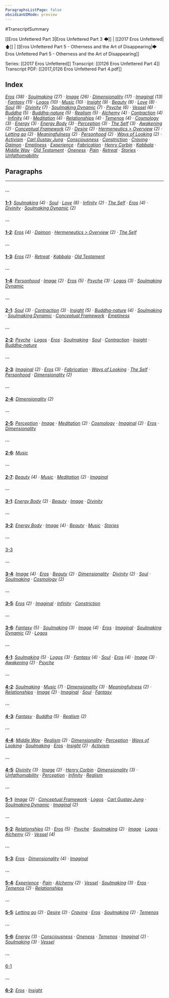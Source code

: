 ```yaml
---
ParagraphsListPage: false
obsidianUIMode: preview
---
```

#TranscriptSummary

[[Eros Unfettered Part 3|Eros Unfettered Part 3 🡄]] | [[2017 Eros Unfettered|🡅]] | [[Eros Unfettered Part 5 - Otherness and the Art of Disappearing|🡆 Eros Unfettered Part 5 - Otherness and the Art of Disappearing]]

Series: [[2017 Eros Unfettered]]
Transcript: [[0126 Eros Unfettered Part 4]]
Transcript PDF: [[2017_0126 Eros Unfettered Part 4.pdf]]

## Index
<span class="counts">_<a data-href="Eros" href="Eros" class="internal-link" target="_blank" rel="noopener">Eros</a> (38) · <a data-href="Soulmaking" href="Soulmaking" class="internal-link" target="_blank" rel="noopener">Soulmaking</a> (27) · <a data-href="Image" href="Image" class="internal-link" target="_blank" rel="noopener">Image</a> (26) · <a data-href="Dimensionality" href="Dimensionality" class="internal-link" target="_blank" rel="noopener">Dimensionality</a> (17) · <a data-href="Imaginal" href="Imaginal" class="internal-link" target="_blank" rel="noopener">Imaginal</a> (13) · <a data-href="Fantasy" href="Fantasy" class="internal-link" target="_blank" rel="noopener">Fantasy</a> (11) · <a data-href="Logos" href="Logos" class="internal-link" target="_blank" rel="noopener">Logos</a> (10) · <a data-href="Music" href="Music" class="internal-link" target="_blank" rel="noopener">Music</a> (10) · <a data-href="Insight" href="Insight" class="internal-link" target="_blank" rel="noopener">Insight</a> (9) · <a data-href="Beauty" href="Beauty" class="internal-link" target="_blank" rel="noopener">Beauty</a> (8) · <a data-href="Love" href="Love" class="internal-link" target="_blank" rel="noopener">Love</a> (8) · <a data-href="Soul" href="Soul" class="internal-link" target="_blank" rel="noopener">Soul</a> (8) · <a data-href="Divinity" href="Divinity" class="internal-link" target="_blank" rel="noopener">Divinity</a> (7) · <a data-href="Soulmaking Dynamic" href="Soulmaking+Dynamic" class="internal-link" target="_blank" rel="noopener">Soulmaking Dynamic</a> (7) · <a data-href="Psyche" href="Psyche" class="internal-link" target="_blank" rel="noopener">Psyche</a> (6) · <a data-href="Vessel" href="Vessel" class="internal-link" target="_blank" rel="noopener">Vessel</a> (6) · <a data-href="Buddha" href="Buddha" class="internal-link" target="_blank" rel="noopener">Buddha</a> (5) · <a data-href="Buddha-nature" href="Buddha-nature" class="internal-link" target="_blank" rel="noopener">Buddha-nature</a> (5) · <a data-href="Realism" href="Realism" class="internal-link" target="_blank" rel="noopener">Realism</a> (5) · <a data-href="Alchemy" href="Alchemy" class="internal-link" target="_blank" rel="noopener">Alchemy</a> (4) · <a data-href="Contraction" href="Contraction" class="internal-link" target="_blank" rel="noopener">Contraction</a> (4) · <a data-href="Infinity" href="Infinity" class="internal-link" target="_blank" rel="noopener">Infinity</a> (4) · <a data-href="Meditation" href="Meditation" class="internal-link" target="_blank" rel="noopener">Meditation</a> (4) · <a data-href="Relationships" href="Relationships" class="internal-link" target="_blank" rel="noopener">Relationships</a> (4) · <a data-href="Temenos" href="Temenos" class="internal-link" target="_blank" rel="noopener">Temenos</a> (4) · <a data-href="Cosmology" href="Cosmology" class="internal-link" target="_blank" rel="noopener">Cosmology</a> (3) · <a data-href="Energy" href="Energy" class="internal-link" target="_blank" rel="noopener">Energy</a> (3) · <a data-href="Energy Body" href="Energy+Body" class="internal-link" target="_blank" rel="noopener">Energy Body</a> (3) · <a data-href="Perception" href="Perception" class="internal-link" target="_blank" rel="noopener">Perception</a> (3) · <a data-href="The Self" href="The+Self" class="internal-link" target="_blank" rel="noopener">The Self</a> (3) · <a data-href="Awakening" href="Awakening" class="internal-link" target="_blank" rel="noopener">Awakening</a> (2) · <a data-href="Conceptual Framework" href="Conceptual+Framework" class="internal-link" target="_blank" rel="noopener">Conceptual Framework</a> (2) · <a data-href="Desire" href="Desire" class="internal-link" target="_blank" rel="noopener">Desire</a> (2) · <a data-href="Hermeneutics#Overview" href="Hermeneutics#Overview" class="internal-link" target="_blank" rel="noopener">Hermeneutics &gt; Overview</a> (2) · <a data-href="Letting go" href="Letting+go" class="internal-link" target="_blank" rel="noopener">Letting go</a> (2) · <a data-href="Meaningfulness" href="Meaningfulness" class="internal-link" target="_blank" rel="noopener">Meaningfulness</a> (2) · <a data-href="Personhood" href="Personhood" class="internal-link" target="_blank" rel="noopener">Personhood</a> (2) · <a data-href="Ways of Looking" href="Ways+of+Looking" class="internal-link" target="_blank" rel="noopener">Ways of Looking</a> (2) · <a data-href="Activism" href="Activism" class="internal-link" target="_blank" rel="noopener">Activism</a> · <a data-href="Carl Gustav Jung" href="Carl+Gustav+Jung" class="internal-link" target="_blank" rel="noopener">Carl Gustav Jung</a> · <a data-href="Consciousness" href="Consciousness" class="internal-link" target="_blank" rel="noopener">Consciousness</a> · <a data-href="Constriction" href="Constriction" class="internal-link" target="_blank" rel="noopener">Constriction</a> · <a data-href="Craving" href="Craving" class="internal-link" target="_blank" rel="noopener">Craving</a> · <a data-href="Daimon" href="Daimon" class="internal-link" target="_blank" rel="noopener">Daimon</a> · <a data-href="Emptiness" href="Emptiness" class="internal-link" target="_blank" rel="noopener">Emptiness</a> · <a data-href="Experience" href="Experience" class="internal-link" target="_blank" rel="noopener">Experience</a> · <a data-href="Fabrication" href="Fabrication" class="internal-link" target="_blank" rel="noopener">Fabrication</a> · <a data-href="Henry Corbin" href="Henry+Corbin" class="internal-link" target="_blank" rel="noopener">Henry Corbin</a> · <a data-href="Kabbala" href="Kabbala" class="internal-link" target="_blank" rel="noopener">Kabbala</a> · <a data-href="Middle Way" href="Middle+Way" class="internal-link" target="_blank" rel="noopener">Middle Way</a> · <a data-href="Old Testament" href="Old+Testament" class="internal-link" target="_blank" rel="noopener">Old Testament</a> · <a data-href="Oneness" href="Oneness" class="internal-link" target="_blank" rel="noopener">Oneness</a> · <a data-href="Pain" href="Pain" class="internal-link" target="_blank" rel="noopener">Pain</a> · <a data-href="Retreat" href="Retreat" class="internal-link" target="_blank" rel="noopener">Retreat</a> · <a data-href="Stories" href="Stories" class="internal-link" target="_blank" rel="noopener">Stories</a> · <a data-href="Unfathomability" href="Unfathomability" class="internal-link" target="_blank" rel="noopener">Unfathomability</a>_</span>
<br/>

## Paragraphs
---
##### ...
<span class="counts">**<a data-href="0126 Eros Unfettered Part 4#^1-1" href="0126+Eros+Unfettered+Part+4#^1-1" class="internal-link" target="_blank" rel="noopener">1-1</a>**: _<a data-href="Soulmaking" href="Soulmaking" class="internal-link" target="_blank" rel="noopener">Soulmaking</a> (4) · <a data-href="Soul" href="Soul" class="internal-link" target="_blank" rel="noopener">Soul</a> · <a data-href="Love" href="Love" class="internal-link" target="_blank" rel="noopener">Love</a> (8) · <a data-href="Infinity" href="Infinity" class="internal-link" target="_blank" rel="noopener">Infinity</a> (2) · <a data-href="The Self" href="The+Self" class="internal-link" target="_blank" rel="noopener">The Self</a> · <a data-href="Eros" href="Eros" class="internal-link" target="_blank" rel="noopener">Eros</a> (4) · <a data-href="Divinity" href="Divinity" class="internal-link" target="_blank" rel="noopener">Divinity</a> · <a data-href="Soulmaking Dynamic" href="Soulmaking+Dynamic" class="internal-link" target="_blank" rel="noopener">Soulmaking Dynamic</a> (2)_</span>

##### ...
<span class="counts">**<a data-href="0126 Eros Unfettered Part 4#^1-2" href="0126+Eros+Unfettered+Part+4#^1-2" class="internal-link" target="_blank" rel="noopener">1-2</a>**: _<a data-href="Eros" href="Eros" class="internal-link" target="_blank" rel="noopener">Eros</a> (4) · <a data-href="Daimon" href="Daimon" class="internal-link" target="_blank" rel="noopener">Daimon</a> · <a data-href="Hermeneutics#Overview" href="Hermeneutics#Overview" class="internal-link" target="_blank" rel="noopener">Hermeneutics &gt; Overview</a> (2) · <a data-href="The Self" href="The+Self" class="internal-link" target="_blank" rel="noopener">The Self</a>_</span>

##### ...
<span class="counts">**<a data-href="0126 Eros Unfettered Part 4#^1-3" href="0126+Eros+Unfettered+Part+4#^1-3" class="internal-link" target="_blank" rel="noopener">1-3</a>**: _<a data-href="Eros" href="Eros" class="internal-link" target="_blank" rel="noopener">Eros</a> (2) · <a data-href="Retreat" href="Retreat" class="internal-link" target="_blank" rel="noopener">Retreat</a> · <a data-href="Kabbala" href="Kabbala" class="internal-link" target="_blank" rel="noopener">Kabbala</a> · <a data-href="Old Testament" href="Old+Testament" class="internal-link" target="_blank" rel="noopener">Old Testament</a>_</span>

##### ...
<span class="counts">**<a data-href="0126 Eros Unfettered Part 4#^1-4" href="0126+Eros+Unfettered+Part+4#^1-4" class="internal-link" target="_blank" rel="noopener">1-4</a>**: _<a data-href="Personhood" href="Personhood" class="internal-link" target="_blank" rel="noopener">Personhood</a> · <a data-href="Image" href="Image" class="internal-link" target="_blank" rel="noopener">Image</a> (2) · <a data-href="Eros" href="Eros" class="internal-link" target="_blank" rel="noopener">Eros</a> (5) · <a data-href="Psyche" href="Psyche" class="internal-link" target="_blank" rel="noopener">Psyche</a> (3) · <a data-href="Logos" href="Logos" class="internal-link" target="_blank" rel="noopener">Logos</a> (3) · <a data-href="Soulmaking Dynamic" href="Soulmaking+Dynamic" class="internal-link" target="_blank" rel="noopener">Soulmaking Dynamic</a>_</span>

##### ...
<span class="counts">**<a data-href="0126 Eros Unfettered Part 4#^2-1" href="0126+Eros+Unfettered+Part+4#^2-1" class="internal-link" target="_blank" rel="noopener">2-1</a>**: _<a data-href="Soul" href="Soul" class="internal-link" target="_blank" rel="noopener">Soul</a> (3) · <a data-href="Contraction" href="Contraction" class="internal-link" target="_blank" rel="noopener">Contraction</a> (3) · <a data-href="Insight" href="Insight" class="internal-link" target="_blank" rel="noopener">Insight</a> (5) · <a data-href="Buddha-nature" href="Buddha-nature" class="internal-link" target="_blank" rel="noopener">Buddha-nature</a> (4) · <a data-href="Soulmaking" href="Soulmaking" class="internal-link" target="_blank" rel="noopener">Soulmaking</a> · <a data-href="Soulmaking Dynamic" href="Soulmaking+Dynamic" class="internal-link" target="_blank" rel="noopener">Soulmaking Dynamic</a> · <a data-href="Conceptual Framework" href="Conceptual+Framework" class="internal-link" target="_blank" rel="noopener">Conceptual Framework</a> · <a data-href="Emptiness" href="Emptiness" class="internal-link" target="_blank" rel="noopener">Emptiness</a>_</span>

##### ...
<span class="counts">**<a data-href="0126 Eros Unfettered Part 4#^2-2" href="0126+Eros+Unfettered+Part+4#^2-2" class="internal-link" target="_blank" rel="noopener">2-2</a>**: _<a data-href="Psyche" href="Psyche" class="internal-link" target="_blank" rel="noopener">Psyche</a> · <a data-href="Logos" href="Logos" class="internal-link" target="_blank" rel="noopener">Logos</a> · <a data-href="Eros" href="Eros" class="internal-link" target="_blank" rel="noopener">Eros</a> · <a data-href="Soulmaking" href="Soulmaking" class="internal-link" target="_blank" rel="noopener">Soulmaking</a> · <a data-href="Soul" href="Soul" class="internal-link" target="_blank" rel="noopener">Soul</a> · <a data-href="Contraction" href="Contraction" class="internal-link" target="_blank" rel="noopener">Contraction</a> · <a data-href="Insight" href="Insight" class="internal-link" target="_blank" rel="noopener">Insight</a> · <a data-href="Buddha-nature" href="Buddha-nature" class="internal-link" target="_blank" rel="noopener">Buddha-nature</a>_</span>

##### ...
<span class="counts">**<a data-href="0126 Eros Unfettered Part 4#^2-3" href="0126+Eros+Unfettered+Part+4#^2-3" class="internal-link" target="_blank" rel="noopener">2-3</a>**: _<a data-href="Imaginal" href="Imaginal" class="internal-link" target="_blank" rel="noopener">Imaginal</a> (2) · <a data-href="Eros" href="Eros" class="internal-link" target="_blank" rel="noopener">Eros</a> (3) · <a data-href="Fabrication" href="Fabrication" class="internal-link" target="_blank" rel="noopener">Fabrication</a> · <a data-href="Ways of Looking" href="Ways+of+Looking" class="internal-link" target="_blank" rel="noopener">Ways of Looking</a> · <a data-href="The Self" href="The+Self" class="internal-link" target="_blank" rel="noopener">The Self</a> · <a data-href="Personhood" href="Personhood" class="internal-link" target="_blank" rel="noopener">Personhood</a> · <a data-href="Dimensionality" href="Dimensionality" class="internal-link" target="_blank" rel="noopener">Dimensionality</a> (2)_</span>

##### ...
<span class="counts">**<a data-href="0126 Eros Unfettered Part 4#^2-4" href="0126+Eros+Unfettered+Part+4#^2-4" class="internal-link" target="_blank" rel="noopener">2-4</a>**: _<a data-href="Dimensionality" href="Dimensionality" class="internal-link" target="_blank" rel="noopener">Dimensionality</a> (2)_</span>

##### ...
<span class="counts">**<a data-href="0126 Eros Unfettered Part 4#^2-5" href="0126+Eros+Unfettered+Part+4#^2-5" class="internal-link" target="_blank" rel="noopener">2-5</a>**: _<a data-href="Perception" href="Perception" class="internal-link" target="_blank" rel="noopener">Perception</a> · <a data-href="Image" href="Image" class="internal-link" target="_blank" rel="noopener">Image</a> · <a data-href="Meditation" href="Meditation" class="internal-link" target="_blank" rel="noopener">Meditation</a> (2) · <a data-href="Cosmology" href="Cosmology" class="internal-link" target="_blank" rel="noopener">Cosmology</a> · <a data-href="Imaginal" href="Imaginal" class="internal-link" target="_blank" rel="noopener">Imaginal</a> (2) · <a data-href="Eros" href="Eros" class="internal-link" target="_blank" rel="noopener">Eros</a> · <a data-href="Dimensionality" href="Dimensionality" class="internal-link" target="_blank" rel="noopener">Dimensionality</a>_</span>

##### ...
<span class="counts">**<a data-href="0126 Eros Unfettered Part 4#^2-6" href="0126+Eros+Unfettered+Part+4#^2-6" class="internal-link" target="_blank" rel="noopener">2-6</a>**: _<a data-href="Music" href="Music" class="internal-link" target="_blank" rel="noopener">Music</a>_</span>

##### ...
<span class="counts">**<a data-href="0126 Eros Unfettered Part 4#^2-7" href="0126+Eros+Unfettered+Part+4#^2-7" class="internal-link" target="_blank" rel="noopener">2-7</a>**: _<a data-href="Beauty" href="Beauty" class="internal-link" target="_blank" rel="noopener">Beauty</a> (4) · <a data-href="Music" href="Music" class="internal-link" target="_blank" rel="noopener">Music</a> · <a data-href="Meditation" href="Meditation" class="internal-link" target="_blank" rel="noopener">Meditation</a> (2) · <a data-href="Imaginal" href="Imaginal" class="internal-link" target="_blank" rel="noopener">Imaginal</a>_</span>

##### ...
<span class="counts">**<a data-href="0126 Eros Unfettered Part 4#^3-1" href="0126+Eros+Unfettered+Part+4#^3-1" class="internal-link" target="_blank" rel="noopener">3-1</a>**: _<a data-href="Energy Body" href="Energy+Body" class="internal-link" target="_blank" rel="noopener">Energy Body</a> (2) · <a data-href="Beauty" href="Beauty" class="internal-link" target="_blank" rel="noopener">Beauty</a> · <a data-href="Image" href="Image" class="internal-link" target="_blank" rel="noopener">Image</a> · <a data-href="Divinity" href="Divinity" class="internal-link" target="_blank" rel="noopener">Divinity</a>_</span>

##### ...
<span class="counts">**<a data-href="0126 Eros Unfettered Part 4#^3-2" href="0126+Eros+Unfettered+Part+4#^3-2" class="internal-link" target="_blank" rel="noopener">3-2</a>**: _<a data-href="Energy Body" href="Energy+Body" class="internal-link" target="_blank" rel="noopener">Energy Body</a> · <a data-href="Image" href="Image" class="internal-link" target="_blank" rel="noopener">Image</a> (4) · <a data-href="Beauty" href="Beauty" class="internal-link" target="_blank" rel="noopener">Beauty</a> · <a data-href="Music" href="Music" class="internal-link" target="_blank" rel="noopener">Music</a> · <a data-href="Stories" href="Stories" class="internal-link" target="_blank" rel="noopener">Stories</a>_</span>

##### ...
<span class="counts"><a data-href="0126 Eros Unfettered Part 4#^3-3" href="0126+Eros+Unfettered+Part+4#^3-3" class="internal-link" target="_blank" rel="noopener">3-3</a></span>

##### ...
<span class="counts">**<a data-href="0126 Eros Unfettered Part 4#^3-4" href="0126+Eros+Unfettered+Part+4#^3-4" class="internal-link" target="_blank" rel="noopener">3-4</a>**: _<a data-href="Image" href="Image" class="internal-link" target="_blank" rel="noopener">Image</a> (4) · <a data-href="Eros" href="Eros" class="internal-link" target="_blank" rel="noopener">Eros</a> · <a data-href="Beauty" href="Beauty" class="internal-link" target="_blank" rel="noopener">Beauty</a> (2) · <a data-href="Dimensionality" href="Dimensionality" class="internal-link" target="_blank" rel="noopener">Dimensionality</a> · <a data-href="Divinity" href="Divinity" class="internal-link" target="_blank" rel="noopener">Divinity</a> (2) · <a data-href="Soul" href="Soul" class="internal-link" target="_blank" rel="noopener">Soul</a> · <a data-href="Soulmaking" href="Soulmaking" class="internal-link" target="_blank" rel="noopener">Soulmaking</a> · <a data-href="Cosmology" href="Cosmology" class="internal-link" target="_blank" rel="noopener">Cosmology</a> (2)_</span>

##### ...
<span class="counts">**<a data-href="0126 Eros Unfettered Part 4#^3-5" href="0126+Eros+Unfettered+Part+4#^3-5" class="internal-link" target="_blank" rel="noopener">3-5</a>**: _<a data-href="Eros" href="Eros" class="internal-link" target="_blank" rel="noopener">Eros</a> (2) · <a data-href="Imaginal" href="Imaginal" class="internal-link" target="_blank" rel="noopener">Imaginal</a> · <a data-href="Infinity" href="Infinity" class="internal-link" target="_blank" rel="noopener">Infinity</a> · <a data-href="Constriction" href="Constriction" class="internal-link" target="_blank" rel="noopener">Constriction</a>_</span>

##### ...
<span class="counts">**<a data-href="0126 Eros Unfettered Part 4#^3-6" href="0126+Eros+Unfettered+Part+4#^3-6" class="internal-link" target="_blank" rel="noopener">3-6</a>**: _<a data-href="Fantasy" href="Fantasy" class="internal-link" target="_blank" rel="noopener">Fantasy</a> (5) · <a data-href="Soulmaking" href="Soulmaking" class="internal-link" target="_blank" rel="noopener">Soulmaking</a> (3) · <a data-href="Image" href="Image" class="internal-link" target="_blank" rel="noopener">Image</a> (4) · <a data-href="Eros" href="Eros" class="internal-link" target="_blank" rel="noopener">Eros</a> · <a data-href="Imaginal" href="Imaginal" class="internal-link" target="_blank" rel="noopener">Imaginal</a> · <a data-href="Soulmaking Dynamic" href="Soulmaking+Dynamic" class="internal-link" target="_blank" rel="noopener">Soulmaking Dynamic</a> (2) · <a data-href="Logos" href="Logos" class="internal-link" target="_blank" rel="noopener">Logos</a>_</span>

##### ...
<span class="counts">**<a data-href="0126 Eros Unfettered Part 4#^4-1" href="0126+Eros+Unfettered+Part+4#^4-1" class="internal-link" target="_blank" rel="noopener">4-1</a>**: _<a data-href="Soulmaking" href="Soulmaking" class="internal-link" target="_blank" rel="noopener">Soulmaking</a> (5) · <a data-href="Logos" href="Logos" class="internal-link" target="_blank" rel="noopener">Logos</a> (3) · <a data-href="Fantasy" href="Fantasy" class="internal-link" target="_blank" rel="noopener">Fantasy</a> (4) · <a data-href="Soul" href="Soul" class="internal-link" target="_blank" rel="noopener">Soul</a> · <a data-href="Eros" href="Eros" class="internal-link" target="_blank" rel="noopener">Eros</a> (4) · <a data-href="Image" href="Image" class="internal-link" target="_blank" rel="noopener">Image</a> (3) · <a data-href="Awakening" href="Awakening" class="internal-link" target="_blank" rel="noopener">Awakening</a> (2) · <a data-href="Psyche" href="Psyche" class="internal-link" target="_blank" rel="noopener">Psyche</a>_</span>

##### ...
<span class="counts">**<a data-href="0126 Eros Unfettered Part 4#^4-2" href="0126+Eros+Unfettered+Part+4#^4-2" class="internal-link" target="_blank" rel="noopener">4-2</a>**: _<a data-href="Soulmaking" href="Soulmaking" class="internal-link" target="_blank" rel="noopener">Soulmaking</a> · <a data-href="Music" href="Music" class="internal-link" target="_blank" rel="noopener">Music</a> (7) · <a data-href="Dimensionality" href="Dimensionality" class="internal-link" target="_blank" rel="noopener">Dimensionality</a> (3) · <a data-href="Meaningfulness" href="Meaningfulness" class="internal-link" target="_blank" rel="noopener">Meaningfulness</a> (2) · <a data-href="Relationships" href="Relationships" class="internal-link" target="_blank" rel="noopener">Relationships</a> · <a data-href="Image" href="Image" class="internal-link" target="_blank" rel="noopener">Image</a> (2) · <a data-href="Imaginal" href="Imaginal" class="internal-link" target="_blank" rel="noopener">Imaginal</a> · <a data-href="Soul" href="Soul" class="internal-link" target="_blank" rel="noopener">Soul</a> · <a data-href="Fantasy" href="Fantasy" class="internal-link" target="_blank" rel="noopener">Fantasy</a>_</span>

##### ...
<span class="counts">**<a data-href="0126 Eros Unfettered Part 4#^4-3" href="0126+Eros+Unfettered+Part+4#^4-3" class="internal-link" target="_blank" rel="noopener">4-3</a>**: _<a data-href="Fantasy" href="Fantasy" class="internal-link" target="_blank" rel="noopener">Fantasy</a> · <a data-href="Buddha" href="Buddha" class="internal-link" target="_blank" rel="noopener">Buddha</a> (5) · <a data-href="Realism" href="Realism" class="internal-link" target="_blank" rel="noopener">Realism</a> (2)_</span>

##### ...
<span class="counts">**<a data-href="0126 Eros Unfettered Part 4#^4-4" href="0126+Eros+Unfettered+Part+4#^4-4" class="internal-link" target="_blank" rel="noopener">4-4</a>**: _<a data-href="Middle Way" href="Middle+Way" class="internal-link" target="_blank" rel="noopener">Middle Way</a> · <a data-href="Realism" href="Realism" class="internal-link" target="_blank" rel="noopener">Realism</a> (2) · <a data-href="Dimensionality" href="Dimensionality" class="internal-link" target="_blank" rel="noopener">Dimensionality</a> · <a data-href="Perception" href="Perception" class="internal-link" target="_blank" rel="noopener">Perception</a> · <a data-href="Ways of Looking" href="Ways+of+Looking" class="internal-link" target="_blank" rel="noopener">Ways of Looking</a> · <a data-href="Soulmaking" href="Soulmaking" class="internal-link" target="_blank" rel="noopener">Soulmaking</a> · <a data-href="Eros" href="Eros" class="internal-link" target="_blank" rel="noopener">Eros</a> · <a data-href="Insight" href="Insight" class="internal-link" target="_blank" rel="noopener">Insight</a> (2) · <a data-href="Activism" href="Activism" class="internal-link" target="_blank" rel="noopener">Activism</a>_</span>

##### ...
<span class="counts">**<a data-href="0126 Eros Unfettered Part 4#^4-5" href="0126+Eros+Unfettered+Part+4#^4-5" class="internal-link" target="_blank" rel="noopener">4-5</a>**: _<a data-href="Divinity" href="Divinity" class="internal-link" target="_blank" rel="noopener">Divinity</a> (3) · <a data-href="Image" href="Image" class="internal-link" target="_blank" rel="noopener">Image</a> (2) · <a data-href="Henry Corbin" href="Henry+Corbin" class="internal-link" target="_blank" rel="noopener">Henry Corbin</a> · <a data-href="Dimensionality" href="Dimensionality" class="internal-link" target="_blank" rel="noopener">Dimensionality</a> (3) · <a data-href="Unfathomability" href="Unfathomability" class="internal-link" target="_blank" rel="noopener">Unfathomability</a> · <a data-href="Perception" href="Perception" class="internal-link" target="_blank" rel="noopener">Perception</a> · <a data-href="Infinity" href="Infinity" class="internal-link" target="_blank" rel="noopener">Infinity</a> · <a data-href="Realism" href="Realism" class="internal-link" target="_blank" rel="noopener">Realism</a>_</span>

##### ...
<span class="counts">**<a data-href="0126 Eros Unfettered Part 4#^5-1" href="0126+Eros+Unfettered+Part+4#^5-1" class="internal-link" target="_blank" rel="noopener">5-1</a>**: _<a data-href="Image" href="Image" class="internal-link" target="_blank" rel="noopener">Image</a> (2) · <a data-href="Conceptual Framework" href="Conceptual+Framework" class="internal-link" target="_blank" rel="noopener">Conceptual Framework</a> · <a data-href="Logos" href="Logos" class="internal-link" target="_blank" rel="noopener">Logos</a> · <a data-href="Carl Gustav Jung" href="Carl+Gustav+Jung" class="internal-link" target="_blank" rel="noopener">Carl Gustav Jung</a> · <a data-href="Soulmaking Dynamic" href="Soulmaking+Dynamic" class="internal-link" target="_blank" rel="noopener">Soulmaking Dynamic</a> · <a data-href="Imaginal" href="Imaginal" class="internal-link" target="_blank" rel="noopener">Imaginal</a> (2)_</span>

##### ...
<span class="counts">**<a data-href="0126 Eros Unfettered Part 4#^5-2" href="0126+Eros+Unfettered+Part+4#^5-2" class="internal-link" target="_blank" rel="noopener">5-2</a>**: _<a data-href="Relationships" href="Relationships" class="internal-link" target="_blank" rel="noopener">Relationships</a> (2) · <a data-href="Eros" href="Eros" class="internal-link" target="_blank" rel="noopener">Eros</a> (5) · <a data-href="Psyche" href="Psyche" class="internal-link" target="_blank" rel="noopener">Psyche</a> · <a data-href="Soulmaking" href="Soulmaking" class="internal-link" target="_blank" rel="noopener">Soulmaking</a> (2) · <a data-href="Image" href="Image" class="internal-link" target="_blank" rel="noopener">Image</a> · <a data-href="Logos" href="Logos" class="internal-link" target="_blank" rel="noopener">Logos</a> · <a data-href="Alchemy" href="Alchemy" class="internal-link" target="_blank" rel="noopener">Alchemy</a> (2) · <a data-href="Vessel" href="Vessel" class="internal-link" target="_blank" rel="noopener">Vessel</a> (4)_</span>

##### ...
<span class="counts">**<a data-href="0126 Eros Unfettered Part 4#^5-3" href="0126+Eros+Unfettered+Part+4#^5-3" class="internal-link" target="_blank" rel="noopener">5-3</a>**: _<a data-href="Eros" href="Eros" class="internal-link" target="_blank" rel="noopener">Eros</a> · <a data-href="Dimensionality" href="Dimensionality" class="internal-link" target="_blank" rel="noopener">Dimensionality</a> (4) · <a data-href="Imaginal" href="Imaginal" class="internal-link" target="_blank" rel="noopener">Imaginal</a>_</span>

##### ...
<span class="counts">**<a data-href="0126 Eros Unfettered Part 4#^5-4" href="0126+Eros+Unfettered+Part+4#^5-4" class="internal-link" target="_blank" rel="noopener">5-4</a>**: _<a data-href="Experience" href="Experience" class="internal-link" target="_blank" rel="noopener">Experience</a> · <a data-href="Pain" href="Pain" class="internal-link" target="_blank" rel="noopener">Pain</a> · <a data-href="Alchemy" href="Alchemy" class="internal-link" target="_blank" rel="noopener">Alchemy</a> (2) · <a data-href="Vessel" href="Vessel" class="internal-link" target="_blank" rel="noopener">Vessel</a> · <a data-href="Soulmaking" href="Soulmaking" class="internal-link" target="_blank" rel="noopener">Soulmaking</a> (3) · <a data-href="Eros" href="Eros" class="internal-link" target="_blank" rel="noopener">Eros</a> · <a data-href="Temenos" href="Temenos" class="internal-link" target="_blank" rel="noopener">Temenos</a> (2) · <a data-href="Relationships" href="Relationships" class="internal-link" target="_blank" rel="noopener">Relationships</a>_</span>

##### ...
<span class="counts">**<a data-href="0126 Eros Unfettered Part 4#^5-5" href="0126+Eros+Unfettered+Part+4#^5-5" class="internal-link" target="_blank" rel="noopener">5-5</a>**: _<a data-href="Letting go" href="Letting+go" class="internal-link" target="_blank" rel="noopener">Letting go</a> (2) · <a data-href="Desire" href="Desire" class="internal-link" target="_blank" rel="noopener">Desire</a> (2) · <a data-href="Craving" href="Craving" class="internal-link" target="_blank" rel="noopener">Craving</a> · <a data-href="Eros" href="Eros" class="internal-link" target="_blank" rel="noopener">Eros</a> · <a data-href="Soulmaking" href="Soulmaking" class="internal-link" target="_blank" rel="noopener">Soulmaking</a> (2) · <a data-href="Temenos" href="Temenos" class="internal-link" target="_blank" rel="noopener">Temenos</a>_</span>

##### ...
<span class="counts">**<a data-href="0126 Eros Unfettered Part 4#^5-6" href="0126+Eros+Unfettered+Part+4#^5-6" class="internal-link" target="_blank" rel="noopener">5-6</a>**: _<a data-href="Energy" href="Energy" class="internal-link" target="_blank" rel="noopener">Energy</a> (3) · <a data-href="Consciousness" href="Consciousness" class="internal-link" target="_blank" rel="noopener">Consciousness</a> · <a data-href="Oneness" href="Oneness" class="internal-link" target="_blank" rel="noopener">Oneness</a> · <a data-href="Temenos" href="Temenos" class="internal-link" target="_blank" rel="noopener">Temenos</a> · <a data-href="Imaginal" href="Imaginal" class="internal-link" target="_blank" rel="noopener">Imaginal</a> (2) · <a data-href="Soulmaking" href="Soulmaking" class="internal-link" target="_blank" rel="noopener">Soulmaking</a> (3) · <a data-href="Vessel" href="Vessel" class="internal-link" target="_blank" rel="noopener">Vessel</a>_</span>

##### ...
<span class="counts"><a data-href="0126 Eros Unfettered Part 4#^6-1" href="0126+Eros+Unfettered+Part+4#^6-1" class="internal-link" target="_blank" rel="noopener">6-1</a></span>

##### ...
<span class="counts">**<a data-href="0126 Eros Unfettered Part 4#^6-2" href="0126+Eros+Unfettered+Part+4#^6-2" class="internal-link" target="_blank" rel="noopener">6-2</a>**: _<a data-href="Eros" href="Eros" class="internal-link" target="_blank" rel="noopener">Eros</a> · <a data-href="Insight" href="Insight" class="internal-link" target="_blank" rel="noopener">Insight</a>_</span>
